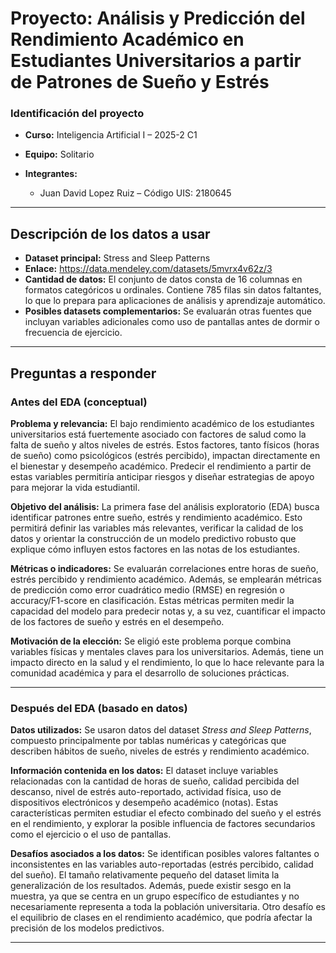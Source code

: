 

# Proyecto: Análisis y Predicción del Rendimiento Académico en Estudiantes Universitarios a partir de Patrones de Sueño y Estrés

### Identificación del proyecto

* **Curso:** Inteligencia Artificial I – 2025-2 C1
* **Equipo:** Solitario
* **Integrantes:**

  * Juan David Lopez Ruiz – Código UIS: 2180645
  

---

##  Descripción de los datos a usar

* **Dataset principal:** Stress and Sleep Patterns
* **Enlace:** https://data.mendeley.com/datasets/5mvrx4v62z/3
* **Cantidad de datos:** El conjunto de datos consta de 16 columnas en formatos categóricos u ordinales. Contiene 785 filas sin datos faltantes, lo que lo prepara para aplicaciones de análisis y aprendizaje automático.
* **Posibles datasets complementarios:** Se evaluarán otras fuentes que incluyan variables adicionales como uso de pantallas antes de dormir o frecuencia de ejercicio.

---

##  Preguntas a responder

### Antes del EDA (conceptual)

**Problema y relevancia:**
El bajo rendimiento académico de los estudiantes universitarios está fuertemente asociado con factores de salud como la falta de sueño y altos niveles de estrés. Estos factores, tanto físicos (horas de sueño) como psicológicos (estrés percibido), impactan directamente en el bienestar y desempeño académico. Predecir el rendimiento a partir de estas variables permitiría anticipar riesgos y diseñar estrategias de apoyo para mejorar la vida estudiantil.

**Objetivo del análisis:**
La primera fase del análisis exploratorio (EDA) busca identificar patrones entre sueño, estrés y rendimiento académico. Esto permitirá definir las variables más relevantes, verificar la calidad de los datos y orientar la construcción de un modelo predictivo robusto que explique cómo influyen estos factores en las notas de los estudiantes.

**Métricas o indicadores:**
Se evaluarán correlaciones entre horas de sueño, estrés percibido y rendimiento académico. Además, se emplearán métricas de predicción como error cuadrático medio (RMSE) en regresión o accuracy/F1-score en clasificación. Estas métricas permiten medir la capacidad del modelo para predecir notas y, a su vez, cuantificar el impacto de los factores de sueño y estrés en el desempeño.

**Motivación de la elección:**
Se eligió este problema porque combina variables físicas y mentales claves para los universitarios. Además, tiene un impacto directo en la salud y el rendimiento, lo que lo hace relevante para la comunidad académica y para el desarrollo de soluciones prácticas.

---

### Después del EDA (basado en datos)

**Datos utilizados:**
Se usaron datos del dataset *Stress and Sleep Patterns*, compuesto principalmente por tablas numéricas y categóricas que describen hábitos de sueño, niveles de estrés y rendimiento académico.

**Información contenida en los datos:**
El dataset incluye variables relacionadas con la cantidad de horas de sueño, calidad percibida del descanso, nivel de estrés auto-reportado, actividad física, uso de dispositivos electrónicos y desempeño académico (notas). Estas características permiten estudiar el efecto combinado del sueño y el estrés en el rendimiento, y explorar la posible influencia de factores secundarios como el ejercicio o el uso de pantallas.

**Desafíos asociados a los datos:**
Se identifican posibles valores faltantes o inconsistentes en las variables auto-reportadas (estrés percibido, calidad del sueño). El tamaño relativamente pequeño del dataset limita la generalización de los resultados. Además, puede existir sesgo en la muestra, ya que se centra en un grupo específico de estudiantes y no necesariamente representa a toda la población universitaria. Otro desafío es el equilibrio de clases en el rendimiento académico, que podría afectar la precisión de los modelos predictivos.

---


